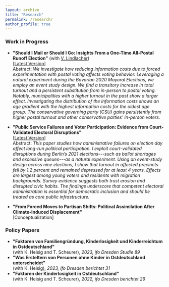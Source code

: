 ```yaml
---
layout: archive
title: "Research"
permalink: /research/
author_profile: true
---
```


### Work in Progress

- **"Should I Mail or Should I Go: Insights From a One-Time All-Postal Runoff Election"** (with [V. Lindlacher](http://www.lindlacher.com/)) <br>
[[Latest Version](http://www.lindlacher.com/upload/voting_all_postal.pdf)] <br>
Abstract: *We investigate how reducing information costs due to forced experimentation with postal voting affects voting behavior. Leveraging a natural experiment during the Bavarian 2020 Mayoral Elections, we employ an event study design. We find a transitory increase in total turnout and a persistent substitution from in-person to postal voting. Notably, municipalities with a higher turnout in the past show a larger effect. Investigating the distribution of the information costs shows an age gradient with the highest information costs for the oldest age group. The conservative governing party (CSU) gains persistently from higher postal turnout and other conservative parties' in-person voters.*
  
- **"Public Service Failures and Voter Participation: Evidence from Court-Validated Electoral Disruptions"** <br> [[Latest Version](MariusKroeper.github.io/files/Kroeper_2025_Public_Service_Failures_and_Voter_Participation.pdf)] <br>
Abstract: *This paper studies how administrative failures on election day affect long-run political participation. I exploit court-validated disruptions during Berlin’s 2021 elections---such as ballot shortages and excessive queues---as a natural experiment. Using an event-study design across nine elections, I show that turnout in affected precincts fell by 1.2 percent and remained depressed for at least 4 years. Effects are largest among young voters and residents with migration backgrounds. Survey evidence suggests both trust erosion and disrupted civic habits. The findings underscore that competent electoral administration is essential for democratic inclusion and should be treated as core public infrastructure.*

- **"From Forced Moves to Partisan Shifts: Political Assimilation After Climate-Induced Displacement"** <br>
  [Conceptualization]


### Policy Papers

- **"Faktoren von Familiengründung, Kinderlosigkeit und Kinderreichtum in Ostdeutschland"** <br>
(with K. Heisig and T. Scheurer), *2023, ifo Dresden Studie 89*
- **"Was Ersteltern von Personen ohne Kinder in Ostdeutschland unterscheidet"** <br>
(with K. Heisig), *2023, ifo Dresden berichtet 31*
- **"Faktoren der Kinderlosigkeit in Ostdeutschland"** <br>
(with K. Heisig and T. Scheurer), *2022, ifo Dresden berichtet 29*
